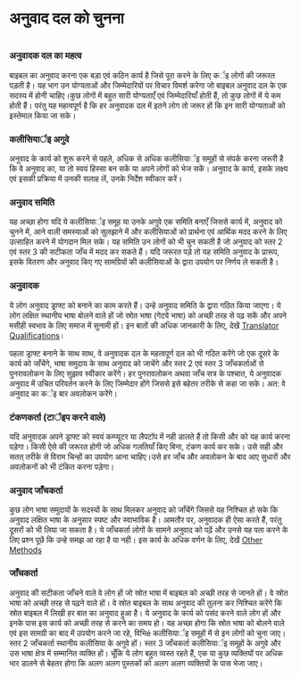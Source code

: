 # अनुवाद दल को चुनना

 #

### अनुवादक दल का महत्व

बाइबल का अनुवाद करना एक बड़ा एवं कठिन कार्य है जिसे पूरा करने के लिए कर्इ लोगों की जरूरत पड़ती है। यह भाग उन योग्यताओं और जिम्मेदारियों पर विचार विमर्श करेगा जो बाइबल अनुवाद दल के एक सदस्य में होनी चाहिए।कुछ लोगों में बहुत सारी योग्यताएँ एवं जिम्मेदारियाँ होती हैं, तो कुछ लोगों में ये कम होती हैं। परंतु यह महत्वपूर्ण है कि हर अनुवादक दल में इतने लोग तो जरूर हों कि इन सारी योग्यताओं को इस्तेमाल किया जा सके। 

### कलीसियार्इ अगुवे

अनुवाद के कार्य को शुरू करने से पहले, अधिक से अधिक कलीसियार्इ समूहों से संपर्क करना जरूरी है कि वे अनुवाद का, या तो स्वयं हिस्सा बन सकें या अपने लोगों को भेज सकें। अनुवाद के कार्य, इसके लक्ष्य एवं इसकी प्रक्रिया में उनकी सलाह लें, उनके निर्देश स्वीकार करें।

### अनुवाद समिति

यह अच्छा होगा यदि ये कलीसियार्इ समूह या उनके अगुवे एक समिति बनाएँ जिससे कार्य में, अनुवाद को चुनने में, आने वाली समस्याओं को सुलझाने में और कलीसियाओं को प्रार्थना एवं आर्थिक मदद करने के लिए उत्साहित करने में योगदान मिल सके। यह समिति उन लोगों को भी चुन सकती है जो अनुवाद को स्तर 2 एवं स्तर 3 की सटीकता जाँच में मदद कर सकते हैं। यदि जरूरत पड़े तो यह समिति अनुवाद के प्रारूप, इसके वितरण और अनुवाद किए गए सामग्रियों की कलीसियाओं के द्वारा उपयोग पर निर्णय ले सकती है। 

### अनुवादक

ये लोग अनुवाद ड्राफ्ट को बनाने का काम करते हैं। उन्हे अनुवाद समिति के द्वारा गठित किया जाएगा। ये लोग लक्षित स्थानीय भाषा बोलने वाले हों जो स्रोत भाषा (गेटवे भाषा) को अच्छी तरह से पढ़ सकें और अपने मसीही स्वभाव के लिए समाज में सुनामी हों। इन बातों की अधिक जानकारी के लिए, देखें [Translator Qualifications](../qualifications/01.md)।

पहला ड्राफ्ट बनाने के साथ साथ, वे अनुवादक दल के महत्वपूर्ण दल को भी गठित करेंगे जो एक दूसरे के कार्य को जाँचेंगे, भाषा समुदाय के साथ अनुवाद को जाचेंगे और स्तर 2 एवं स्तर 3 जाँचकर्ताओं से पुनरावलोकन के लिए सुझाव स्वीकार करेंगे। हर पुनरावलोकन अथवा जाँच सत्र के पश्चात, ये अनुवादक अनुवाद में उचित परिवर्तन करने के लिए जिम्मेदार होंगे जिससे इसे बहेतर तरीके से कहा जा सके। अत: वे अनुवाद का कर्इ बार अवलोकन करेंगे।

### टंकणकर्ता (टार्इप करने वाले)

यदि अनुवादक अपने ड्राफ्ट को स्वयं कम्प्यूटर या लैपटॉप में नही डालते हैं तो किसी और को यह कार्य करना पड़ेगा। किसी ऐसे की जरूरत होगी जो अधिक गलतियाँ किए बिना, टंकण कार्य कर सके। उसे सही और सतत् तरीके से विराम चिन्हों का उपयोग आना चाहिए।उसे हर जाँच और अवलोकन के बाद आए सुधारों और अवलोकनों को भी टंकित करना पड़ेगा।  

### अनुवाद जाँचकर्ता

कुछ लोग भाषा समुदायों के सदस्यों के साथ मिलकर अनुवाद को जाँचेंगे जिससे यह निश्चित हो सके कि अनुवाद लक्षित भाषा के अनुसार स्पष्ट और स्वाभाविक है। आमतौर पर, अनुवादक ही ऐसा करते हैं, परंतु दूसरों को भी लिया जा सकता है। ये जाँचकर्ता लोगों के सामने अनुवाद को पढ़ें और उनसे यह पता करने के लिए प्रश्न पूछें कि उन्हे समझ आ रहा है या नही। इस कार्य के अधिक वर्णन के लिए, देखें [Other Methods](../../checking/other-methods/01.md)

### जाँचकर्ता

अनुवाद की सटीकता जाँचने वाले वे लोग हों जो स्रोत भाषा में बाइबल को अच्छी तरह से जानते हों। वे स्रोत भाषा को अच्छी तरह से पढ़ने वाले हों। वे स्रोत बाइबल के साथ अनुवाद की तुलना कर निश्चित करेंगे कि स्रोत बाइबल में लिखी हर बात का अनुवाद हुआ है। ये अनुवाद के कार्य को पसंद करने वाले लोग हों और इनके पास इस कार्य को अच्छी तरह से करने का समय हो। यह अच्छा होगा कि स्रोत भाषा को बोलने वाले एवं इस सामग्री का बाद में उपयोग करने जा रहे, विभिé कलीसियार्इ समूहों में से इन लोगों को चुना जाए। स्तर 2 जाँचकर्ता स्थानीय कलीसिया के अगुवे हों। स्तर 3 जाँचकर्ता कलीसियार्इ समूहों के अगुवे और उस भाषा क्षेत्र में सम्मानित व्यक्ति हों। 
चूँकि ये लोग बहुत व्यस्त रहते हैं, एक या कुछ व्यक्तियों पर अधिक भार डालने से बेहतर होगा कि अलग अलग पुस्तकों को अलग अलग व्यक्तियों के पास भेजा जाए। 
